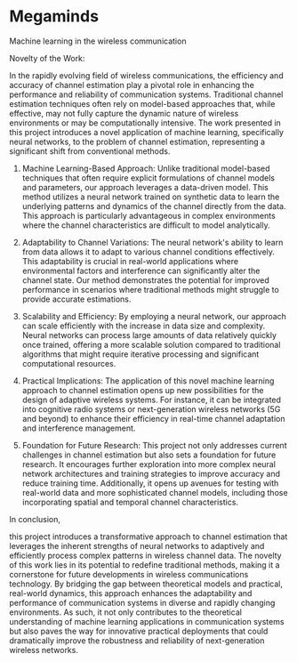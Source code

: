 # Megaminds
Machine learning in the wireless communication

Novelty of the Work:

In the rapidly evolving field of wireless communications, the efficiency and accuracy of channel estimation play a pivotal role in enhancing the performance and reliability of communication systems. Traditional channel estimation techniques often rely on model-based approaches that, while effective, may not fully capture the dynamic nature of wireless environments or may be computationally intensive. The work presented in this project introduces a novel application of machine learning, specifically neural networks, to the problem of channel estimation, representing a significant shift from conventional methods.

1. Machine Learning-Based Approach: Unlike traditional model-based techniques that often require explicit formulations of channel models and parameters, our approach leverages a data-driven model. This method utilizes a neural network trained on synthetic data to learn the underlying patterns and dynamics of the channel directly from the data. This approach is particularly advantageous in complex environments where the channel characteristics are difficult to model analytically.

2. Adaptability to Channel Variations: The neural network's ability to learn from data allows it to adapt to various channel conditions effectively. This adaptability is crucial in real-world applications where environmental factors and interference can significantly alter the channel state. Our method demonstrates the potential for improved performance in scenarios where traditional methods might struggle to provide accurate estimations.

3. Scalability and Efficiency: By employing a neural network, our approach can scale efficiently with the increase in data size and complexity. Neural networks can process large amounts of data relatively quickly once trained, offering a more scalable solution compared to traditional algorithms that might require iterative processing and significant computational resources.

4. Practical Implications: The application of this novel machine learning approach to channel estimation opens up new possibilities for the design of adaptive wireless systems. For instance, it can be integrated into cognitive radio systems or next-generation wireless networks (5G and beyond) to enhance their efficiency in real-time channel adaptation and interference management.

5. Foundation for Future Research: This project not only addresses current challenges in channel estimation but also sets a foundation for future research. It encourages further exploration into more complex neural network architectures and training strategies to improve accuracy and reduce training time. Additionally, it opens up avenues for testing with real-world data and more sophisticated channel models, including those incorporating spatial and temporal channel characteristics.

In conclusion,

this project introduces a transformative approach to channel estimation that leverages the inherent strengths of neural networks to adaptively and efficiently process complex patterns in wireless channel data. The novelty of this work lies in its potential to redefine traditional methods, making it a cornerstone for future developments in wireless communications technology. By bridging the gap between theoretical models and practical, real-world dynamics, this approach enhances the adaptability and performance of communication systems in diverse and rapidly changing environments. As such, it not only contributes to the theoretical understanding of machine learning applications in communication systems but also paves the way for innovative practical deployments that could dramatically improve the robustness and reliability of next-generation wireless networks.







